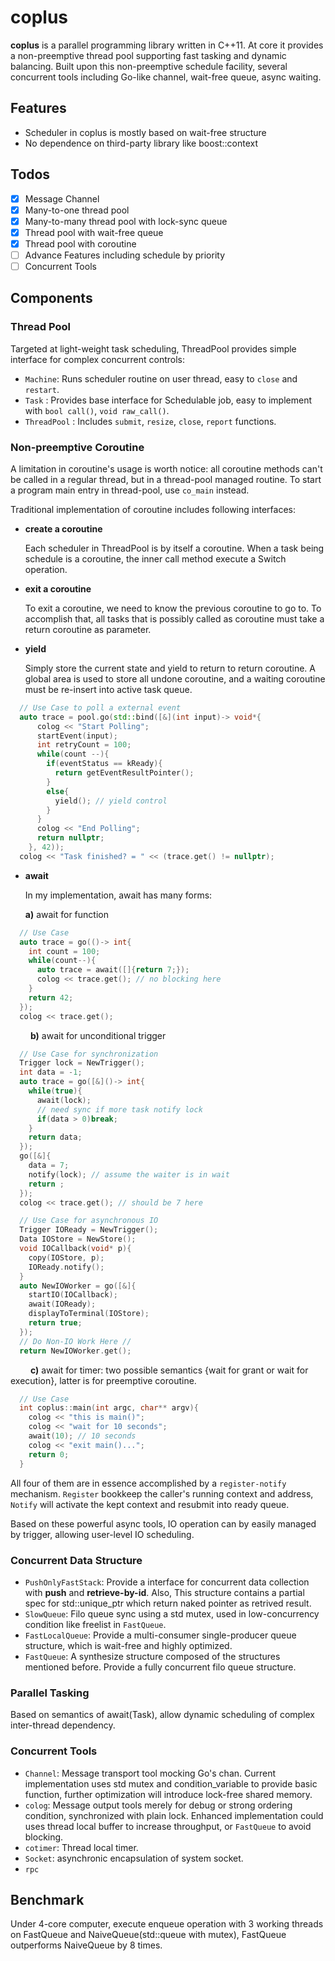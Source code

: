 # coplus

**coplus** is a parallel programming library written in C++11. At core it provides a non-preemptive thread pool supporting fast tasking and dynamic balancing. Built upon this non-preemptive schedule facility, several concurrent tools including Go-like channel, wait-free queue, async waiting.


## Features

* Scheduler in coplus is mostly based on wait-free structure
* No dependence on third-party library like boost::context

## Todos
* [x] Message Channel
* [x] Many-to-one thread pool
* [x] Many-to-many thread pool with lock-sync queue
* [x] Thread pool with wait-free queue
* [x] Thread pool with coroutine
* [ ] Advance Features including schedule by priority
* [ ] Concurrent Tools

## Components

### Thread Pool

Targeted at light-weight task scheduling, ThreadPool provides simple interface for complex concurrent controls: 

*  `Machine`: Runs scheduler routine on user thread, easy to `close` and `restart`.
*  `Task` : Provides base interface for Schedulable job, easy to implement with `bool call()`, `void raw_call()`.
*  `ThreadPool` : Includes `submit`, `resize`, `close`, `report` functions.


### Non-preemptive Coroutine

A limitation in coroutine's usage is worth notice: all coroutine methods can't be called in a regular thread, but in a thread-pool managed routine. To start a program main entry in thread-pool, use `co_main` instead.

Traditional implementation of coroutine includes following interfaces:

* **create a coroutine**

  Each scheduler in ThreadPool is by itself a coroutine. When a task being schedule is a coroutine, the inner call method execute a Switch operation.

* **exit a coroutine**

  To exit a coroutine, we need to know the previous coroutine to go to. To accomplish that, all tasks that is possibly called as coroutine must take a return coroutine as parameter.

* **yield**

  Simply store the current state and yield to return to return coroutine. A global area is used to store all undone coroutine, and a waiting coroutine must be re-insert into active task queue.

```c++
  // Use Case to poll a external event
  auto trace = pool.go(std::bind([&](int input)-> void*{
      colog << "Start Polling";
      startEvent(input);
      int retryCount = 100;
      while(count --){
        if(eventStatus == kReady){
          return getEventResultPointer();
        }
        else{
          yield(); // yield control
        }
      }
      colog << "End Polling";
      return nullptr;
    }, 42));
  colog << "Task finished? = " << (trace.get() != nullptr);
```

* **await**

  In my implementation, await has many forms:

  **a)** await for function

```c++
  // Use Case
  auto trace = go(()-> int{
    int count = 100;
    while(count--){
      auto trace = await([]{return 7;});
      colog << trace.get(); // no blocking here
    }
    return 42;
  });
  colog << trace.get();
```
&emsp;&emsp;
**b)** await for unconditional trigger

```c++
  // Use Case for synchronization
  Trigger lock = NewTrigger();
  int data = -1;
  auto trace = go([&]()-> int{
    while(true){
      await(lock);
      // need sync if more task notify lock
      if(data > 0)break;
    }
    return data;
  });
  go([&]{
    data = 7;
    notify(lock); // assume the waiter is in wait
    return ;
  });
  colog << trace.get(); // should be 7 here
```

```c++
  // Use Case for asynchronous IO
  Trigger IOReady = NewTrigger();
  Data IOStore = NewStore();
  void IOCallback(void* p){
    copy(IOStore, p);
    IOReady.notify();
  }
  auto NewIOWorker = go([&]{
    startIO(IOCallback);
    await(IOReady);
    displayToTerminal(IOStore);
    return true;
  });
  // Do Non-IO Work Here //
  return NewIOWorker.get();
```
&emsp;&emsp;
**c)** await for timer: two possible semantics {wait for grant or wait for execution}, latter is for preemptive coroutine.

```c++
  // Use Case
  int coplus::main(int argc, char** argv){
    colog << "this is main()";
    colog << "wait for 10 seconds";    
    await(10); // 10 seconds
    colog << "exit main()...";
    return 0;
  }
```

All four of them are in essence accomplished by a `register-notify` mechanism. `Register` bookkeep the caller's running context and address, `Notify` will activate the kept context and resubmit into ready queue.

Based on these powerful async tools, IO operation can by easily managed by trigger, allowing user-level IO scheduling.

### Concurrent Data Structure

- `PushOnlyFastStack`: Provide a interface for concurrent data collection with **push** and **retrieve-by-id**.
  Also, This structure contains a partial spec for std::unique_ptr which return naked pointer as retrived result.
- `SlowQueue`: Filo queue sync using a std mutex, used in low-concurrency condition like freelist in `FastQueue`.
- `FastLocalQueue`: Provide a multi-consumer single-producer queue structure, which is wait-free and highly optimized.
- `FastQueue`: A synthesize structure composed of the structures mentioned before. Provide a fully concurrent filo queue structure.

### Parallel Tasking

Based on semantics of await(Task), allow dynamic scheduling of complex inter-thread dependency.

### Concurrent Tools

* `Channel`: Message transport tool mocking Go's chan. Current implementation uses std mutex and condition_variable to provide basic function, further optimization will introduce lock-free shared memory.
* `colog`: Message output tools merely for debug or strong ordering condition, synchronized with plain lock. Enhanced implementation could uses thread local buffer to increase throughput, or `FastQueue` to avoid blocking. 
* `cotimer`: Thread local timer.
* `Socket`: asynchronic encapsulation of system socket.
* `rpc`


## Benchmark

Under 4-core computer, execute enqueue operation with 3 working threads on FastQueue and NaiveQueue(std::queue with mutex), FastQueue outperforms NaiveQueue by 8 times.
